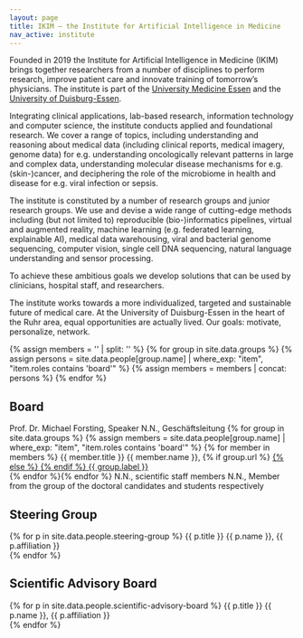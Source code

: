 ```yaml
---
layout: page
title: IKIM – the Institute for Artificial Intelligence in Medicine
nav_active: institute
---
```

Founded in 2019 the Institute for Artificial Intelligence in Medicine (IKIM) brings together researchers from a number of disciplines to perform research, improve patient care and innovate training of tomorrow’s physicians. The institute is part of the [University Medicine Essen](https://www.uk-essen.de) and the [University of Duisburg-Essen](https://www.uni-due.de).

Integrating clinical applications, lab-based research, information technology and computer science, the institute conducts applied and foundational research. We  cover a range of topics, including understanding and reasoning about medical data (including clinical reports, medical imagery, genome data) for e.g.  understanding oncologically relevant patterns in large and complex data, understanding molecular disease mechanisms for e.g. (skin-)cancer, and deciphering the role of the microbiome in health and disease for e.g. viral infection or sepsis.

The institute is constituted by a number of research groups and junior research groups. We use and devise a wide range of cutting-edge methods including (but not limited to) reproducible (bio-)informatics pipelines, virtual and augmented reality, machine learning (e.g.  federated learning, explainable AI), medical data warehousing, viral and bacterial genome sequencing, computer vision, single cell DNA sequencing, natural language understanding and sensor processing. 

To achieve these ambitious goals we develop solutions that can be used by clinicians, hospital staff, and researchers. 

The institute works towards a more individualized, targeted and sustainable future of medical care. At the University of Duisburg-Essen in the heart of the Ruhr area, equal opportunities are actually lived. Our goals: motivate, personalize, network.


{% assign members = '' | split: '' %}
{% for group in site.data.groups %}
    {% assign persons = site.data.people[group.name] | where_exp: "item", "item.roles contains 'board'" %}
    {% assign members = members | concat: persons %}
{% endfor %}

<h2 class="small-bottom-margin">Board</h2>
Prof. Dr. Michael Forsting, Speaker  
N.N., Geschäftsleitung  
{% for group in site.data.groups %} {% assign members = site.data.people[group.name] | where_exp: "item", "item.roles contains 'board'" %} {% for member in members %} {{ member.title }} {{ member.name }}, {% if group.url %} <a href="{{group.url}}"> {% else %} <a href="{{ '/groups/' | append: group.name | relative_url }}"> {% endif %} {{ group.label }}</a><br />{% endfor %}{% endfor %} N.N., scientific staff members  
N.N., Member from the group of the doctoral candidates and students respectively

<h2 class="small-bottom-margin">Steering Group</h2>
{% for p in site.data.people.steering-group %} {{ p.title }} {{ p.name }}, {{ p.affiliation }} <br /> {% endfor %}

<h2 class="small-bottom-margin">Scientific Advisory Board</h2>
{% for p in site.data.people.scientific-advisory-board %} {{ p.title }} {{ p.name }}, {{ p.affiliation }} <br /> {% endfor %}
